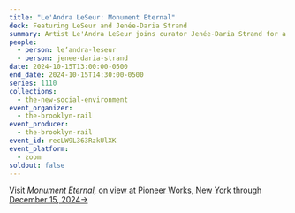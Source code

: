 ```yaml
---
title: "Le'Andra LeSeur: Monument Eternal"
deck: Featuring LeSeur and Jenée-Daria Strand
summary: Artist Le'Andra LeSeur joins curator Jenée-Daria Strand for a conversation.
people:
  - person: le’andra-leseur
  - person: jenee-daria-strand
date: 2024-10-15T13:00:00-0500
end_date: 2024-10-15T14:30:00-0500
series: 1110
collections:
  - the-new-social-environment
event_organizer:
  - the-brooklyn-rail
event_producer:
  - the-brooklyn-rail
event_id: recLW9L363RzkUlXK
event_platform:
  - zoom
soldout: false
---
```

[V﻿isit *Monument Eternal,* on view at Pioneer Works, New York through December 15, 2024→](https://pioneerworks.org/exhibitions/le-andra-leseur-monument-eternal)